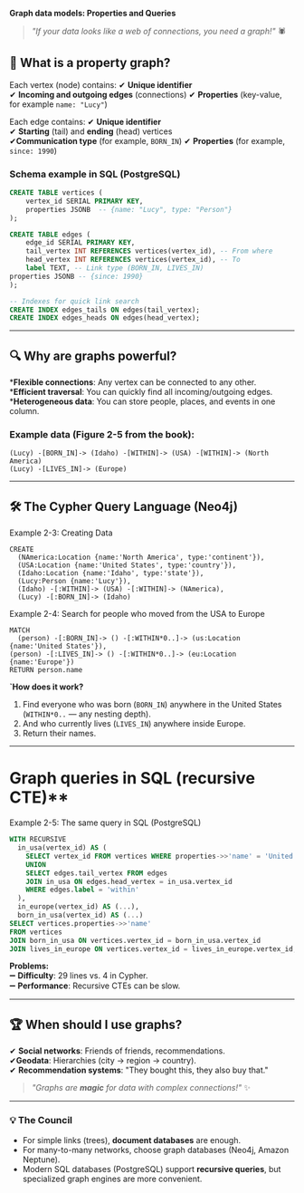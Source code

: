 **Graph data models: Properties and Queries**  

> *"If your data looks like a web of connections, you need a graph!"* 🕷️  

## 📌 **What is a property graph?**  
Each vertex (node) contains:
✔ **Unique identifier**  
✔ **Incoming and outgoing edges** (connections)
✔ **Properties** (key-value, for example `name: "Lucy"`)  

Each edge contains:
✔ **Unique identifier**  
✔ **Starting** (tail) and **ending** (head) vertices  
✔**Communication type** (for example, `BORN_IN`)
✔ **Properties** (for example, `since: 1990`)  

### Schema example in SQL (PostgreSQL)  
```sql
CREATE TABLE vertices (
    vertex_id SERIAL PRIMARY KEY,
    properties JSONB  -- {name: "Lucy", type: "Person"}
);

CREATE TABLE edges (
    edge_id SERIAL PRIMARY KEY,
    tail_vertex INT REFERENCES vertices(vertex_id), -- From where
    head_vertex INT REFERENCES vertices(vertex_id), -- To
    label TEXT, -- Link type (BORN_IN, LIVES_IN)
properties JSONB -- {since: 1990}
);

-- Indexes for quick link search
CREATE INDEX edges_tails ON edges(tail_vertex);
CREATE INDEX edges_heads ON edges(head_vertex);
```

---  

## 🔍 **Why are graphs powerful?**  
***Flexible connections**: Any vertex can be connected to any other.  
***Efficient traversal**: You can quickly find all incoming/outgoing edges.  
***Heterogeneous data**: You can store people, places, and events in one column.  

### Example data (Figure 2-5 from the book):
```
(Lucy) -[BORN_IN]-> (Idaho) -[WITHIN]-> (USA) -[WITHIN]-> (North America)
(Lucy) -[LIVES_IN]-> (Europe)
```

---  

## 🛠️ **The Cypher Query Language (Neo4j)**  
Example 2-3: Creating Data  
```cypher
CREATE
  (NAmerica:Location {name:'North America', type:'continent'}),
  (USA:Location {name:'United States', type:'country'}),
  (Idaho:Location {name:'Idaho', type:'state'}),
  (Lucy:Person {name:'Lucy'}),
  (Idaho) -[:WITHIN]-> (USA) -[:WITHIN]-> (NAmerica),
  (Lucy) -[:BORN_IN]-> (Idaho)
```

Example 2-4: Search for people who moved from the USA to Europe  
```cypher
MATCH
  (person) -[:BORN_IN]-> () -[:WITHIN*0..]-> (us:Location {name:'United States'}),
(person) -[:LIVES_IN]-> () -[:WITHIN*0..]-> (eu:Location {name:'Europe'})
RETURN person.name
```
**`How does it work?**  
1. Find everyone who was born (`BORN_IN`) anywhere in the United States (`WITHIN*0..` — any nesting depth).  
2. And who currently lives (`LIVES_IN`) anywhere inside Europe.  
3. Return their names.  

---  

# Graph queries in SQL (recursive CTE)**  
Example 2-5: The same query in SQL (PostgreSQL)  
```sql
WITH RECURSIVE
  in_usa(vertex_id) AS (
    SELECT vertex_id FROM vertices WHERE properties->>'name' = 'United States'
    UNION
    SELECT edges.tail_vertex FROM edges
    JOIN in_usa ON edges.head_vertex = in_usa.vertex_id
    WHERE edges.label = 'within'
  ),
  in_europe(vertex_id) AS (...),
  born_in_usa(vertex_id) AS (...)
SELECT vertices.properties->>'name'
FROM vertices
JOIN born_in_usa ON vertices.vertex_id = born_in_usa.vertex_id
JOIN lives_in_europe ON vertices.vertex_id = lives_in_europe.vertex_id;
```
**Problems:**  
➖ **Difficulty**: 29 lines vs. 4 in Cypher.  
➖ **Performance**: Recursive CTEs can be slow.  

---  

## 🏆 **When should I use graphs?**  
✔ **Social networks**: Friends of friends, recommendations.  
✔**Geodata**: Hierarchies (city → region → country).  
✔ **Recommendation systems**: "They bought this, they also buy that."  

> *"Graphs are **magic** for data with complex connections!"* ✨  

---  

### 💡 **The Council**  
- For simple links (trees), **document databases** are enough.  
- For many-to-many networks, choose graph databases (Neo4j, Amazon Neptune).  
- Modern SQL databases (PostgreSQL) support **recursive queries**, but specialized graph engines are more convenient.  

